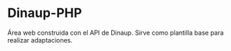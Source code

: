 # Dinaup-PHP
Área web construida con el API de Dinaup. Sirve como plantilla base para realizar adaptaciones.
